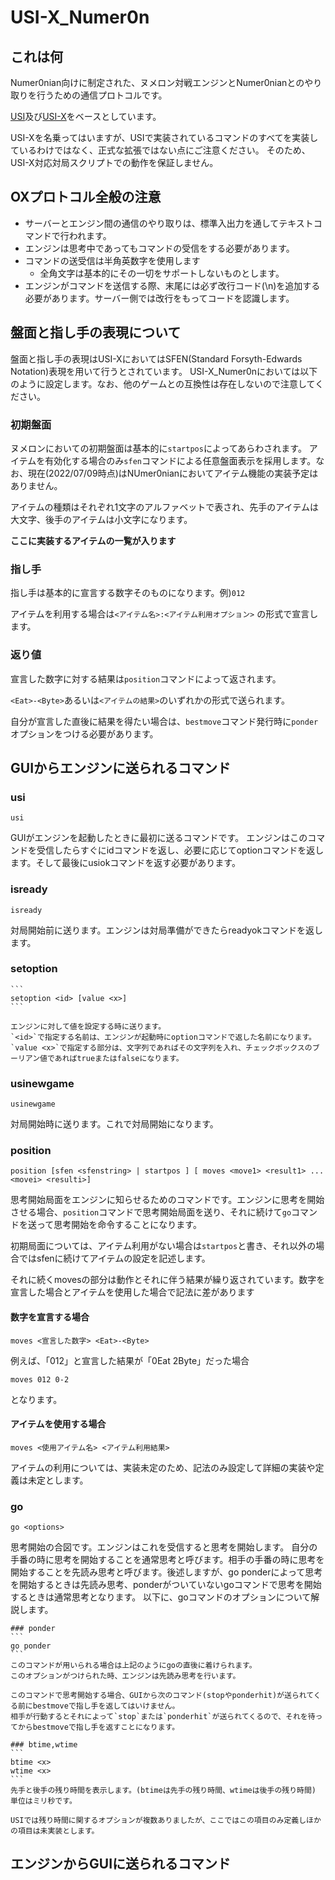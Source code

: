 ﻿# USI-X_Numer0n

## これは何
Numer0nian向けに制定された、ヌメロン対戦エンジンとNumer0nianとのやり取りを行うための通信プロトコルです。

[USI](http://shogidokoro.starfree.jp/usi.html)及び[USI-X](https://yaneuraou.yaneu.com/2022/06/07/standard-communication-protocol-for-games/)をベースとしています。

USI-Xを名乗ってはいますが、USIで実装されているコマンドのすべてを実装しているわけではなく、正式な拡張ではない点にご注意ください。
そのため、USI-X対応対局スクリプトでの動作を保証しません。

## OXプロトコル全般の注意
- サーバーとエンジン間の通信のやり取りは、標準入出力を通してテキストコマンドで行われます。
- エンジンは思考中であってもコマンドの受信をする必要があります。
- コマンドの送受信は半角英数字を使用します
    - 全角文字は基本的にその一切をサポートしないものとします。
- エンジンがコマンドを送信する際、末尾には必ず改行コード(\n)を追加する必要があります。サーバー側では改行をもってコードを認識します。


## 盤面と指し手の表現について
盤面と指し手の表現はUSI-XにおいてはSFEN(Standard Forsyth-Edwards Notation)表現を用いて行うとされています。
USI-X_Numer0nにおいては以下のように設定します。なお、他のゲームとの互換性は存在しないので注意してください。

### 初期盤面
ヌメロンにおいての初期盤面は基本的に`startpos`によってあらわされます。
アイテムを有効化する場合のみ`sfen`コマンドによる任意盤面表示を採用します。なお、現在(2022/07/09時点)はNUmer0nianにおいてアイテム機能の実装予定はありません。

アイテムの種類はそれぞれ1文字のアルファベットで表され、先手のアイテムは大文字、後手のアイテムは小文字になります。

**ここに実装するアイテムの一覧が入ります**

### 指し手
指し手は基本的に宣言する数字そのものになります。例)`012`

アイテムを利用する場合は`<アイテム名>:<アイテム利用オプション>`
の形式で宣言します。

### 返り値
宣言した数字に対する結果は`position`コマンドによって返されます。

`<Eat>-<Byte>`あるいは`<アイテムの結果>`のいずれかの形式で送られます。

自分が宣言した直後に結果を得たい場合は、`bestmove`コマンド発行時に`ponder`オプションをつける必要があります。

## GUIからエンジンに送られるコマンド

### usi
 ```
 usi
 ```
 GUIがエンジンを起動したときに最初に送るコマンドです。
 エンジンはこのコマンドを受信したらすぐにidコマンドを返し、必要に応じてoptionコマンドを返します。そして最後にusiokコマンドを返す必要があります。

### isready
 ```
 isready
 ```
 対局開始前に送ります。エンジンは対局準備ができたらreadyokコマンドを返します。

### setoption
    ```
    setoption <id> [value <x>]
    ```

    エンジンに対して値を設定する時に送ります。
    `<id>`で指定する名前は、エンジンが起動時にoptionコマンドで返した名前になります。`value <x>`で指定する部分は、文字列であればその文字列を入れ、チェックボックスのブーリアン値であればtrueまたはfalseになります。

### usinewgame
 ```
 usinewgame
 ```

 対局開始時に送ります。これで対局開始になります。

### position
```
position [sfen <sfenstring> | startpos ] [ moves <move1> <result1> ... <movei> <resulti>]
```

思考開始局面をエンジンに知らせるためのコマンドです。エンジンに思考を開始させる場合、`position`コマンドで思考開始局面を送り、それに続けて`go`コマンドを送って思考開始を命令することになります。

初期局面については、アイテム利用がない場合は`startpos`と書き、それ以外の場合ではsfenに続けてアイテムの設定を記述します。

それに続くmovesの部分は動作とそれに伴う結果が繰り返されています。数字を宣言した場合とアイテムを使用した場合で記法に差があります

#### 数字を宣言する場合
```
moves <宣言した数字> <Eat>-<Byte>
```

例えば、「012」と宣言した結果が「0Eat 2Byte」だった場合
```
moves 012 0-2
```
となります。

#### アイテムを使用する場合
```
moves <使用アイテム名> <アイテム利用結果>
```

アイテムの利用については、実装未定のため、記法のみ設定して詳細の実装や定義は未定とします。

### go
```
go <options> 
```
思考開始の合図です。エンジンはこれを受信すると思考を開始します。
自分の手番の時に思考を開始することを通常思考と呼びます。相手の手番の時に思考を開始することを先読み思考と呼びます。後述しますが、go ponderによって思考を開始するときは先読み思考、ponderがついていないgoコマンドで思考を開始するときは通常思考となります。
以下に、goコマンドのオプションについて解説します。

    ### ponder
    ```
    go ponder
    ```
    このコマンドが用いられる場合は上記のようにgoの直後に着けられます。
    このオプションがつけられた時、エンジンは先読み思考を行います。

    このコマンドで思考開始する場合、GUIから次のコマンド(stopやponderhit)が送られてくる前にbestmoveで指し手を返してはいけません。
    相手が行動するとそれによって`stop`または`ponderhit`が送られてくるので、それを待ってからbestmoveで指し手を返すことになります。

    ### btime,wtime
    ```
    btime <x>
    wtime <x>
    ```
    先手と後手の残り時間を表示します。(btimeは先手の残り時間、wtimeは後手の残り時間)
    単位はミリ秒です。

    USIでは残り時間に関するオプションが複数ありましたが、ここではこの項目のみ定義しほかの項目は未実装とします。







## エンジンからGUIに送られるコマンド
